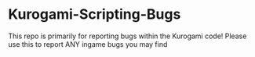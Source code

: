 # Kurogami-Scripting-Bugs
This repo is primarily for reporting bugs within the Kurogami code! Please use this to report ANY ingame bugs you may find

